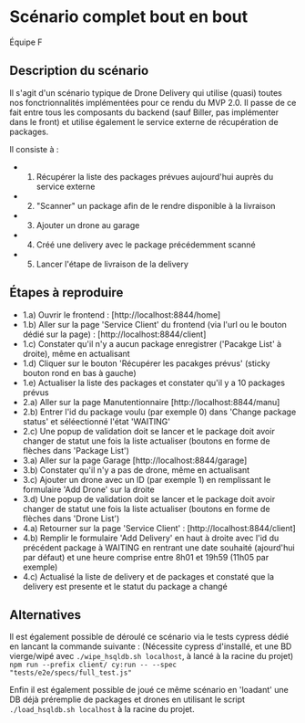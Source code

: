# Scénario complet bout en bout
Équipe F

## Description du scénario

Il s'agit d'un scénario typique de Drone Delivery qui utilise (quasi) toutes nos fonctrionnalités implémentées pour ce rendu du MVP 2.0.
Il passe de ce fait entre tous les composants du backend (sauf Biller, pas implémenter dans le front) et utilise également le service externe de récupération de packages.

Il consiste à :

- 1) Récupérer la liste des packages prévues aujourd'hui auprès du service externe
- 2) "Scanner" un package afin de le rendre disponible à la livraison
- 3) Ajouter un drone au garage
- 4) Créé une delivery avec le package précédemment scanné
- 5) Lancer l'étape de livraison de la delivery

## Étapes à reproduire

- 1.a) Ouvrir le frontend : [http://localhost:8844/home]
- 1.b) Aller sur la page 'Service Client' du frontend (via l'url ou le bouton dédié sur la page) : [http://localhost:8844/client]
- 1.c) Constater qu'il n'y a aucun package enregistrer ('Pacakge List' à droite), même en actualisant
- 1.d) Cliquer sur le bouton 'Récupérer les pacakges prévus' (sticky bouton rond en bas à gauche)
- 1.e) Actualiser la liste des packages et constater qu'il y a 10 packages prévus
- 2.a) Aller sur la page Manutentionnaire [http://localhost:8844/manu]
- 2.b) Entrer l'id du package voulu (par exemple 0) dans 'Change package status' et séléectionné l'état 'WAITING'
- 2.c) Une popup de validation doit se lancer et le package doit avoir changer de statut une fois la liste actualiser (boutons en forme de flèches dans 'Package List')
- 3.a) Aller sur la page Garage [http://localhost:8844/garage]
- 3.b) Constater qu'il n'y a pas de drone, même en actualisant
- 3.c) Ajouter un drone avec un ID (par exemple 1) en remplissant le formulaire 'Add Drone' sur la droite
- 3.d) Une popup de validation doit se lancer et le package doit avoir changer de statut une fois la liste actualiser (boutons en forme de flèches dans 'Drone List')
- 4.a) Retourner sur la page 'Service Client' : [http://localhost:8844/client]
- 4.b) Remplir le formulaire 'Add Delivery' en haut à droite avec l'id du précédent package à WAITING en rentrant une date souhaité (ajourd'hui par défaut) et une heure comprise entre 8h01 et 19h59 (11h05 par exemple)
- 4.c) Actualisé la liste de delivery et de packages et constaté que la delivery est presente et le statut du package a changé

## Alternatives

Il est également possible de déroulé ce scénario via le tests cypress dédié en lancant la commande suivante :
(Nécessite cypress d'installé, et une BD vierge/wipé avec ```./wipe_hsqldb.sh localhost```, à lancé à la racine du projet)
```npm run --prefix client/ cy:run -- --spec "tests/e2e/specs/full_test.js"```

Enfin il est également possible de joué ce même scénario en 'loadant' une DB déjà préremplie de packages et drones en utilisant le script ```./load_hsqldb.sh localhost``` à la racine du projet.
